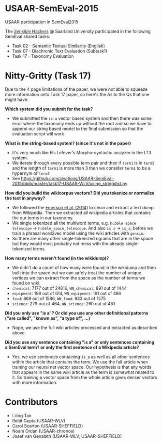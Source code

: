 USAAR-SemEval-2015
==================

USAAR participation in SemEval2015


The [*Sensible* Hackers](https://sites.google.com/site/usaarhat/) @ Saarland University participated in the following SemEval shared tasks:

 - Task 02 - Semantic Textual Similarity (English) 
 - Task 07 - Diachronic Text Evaluation (Subtask1)
 - Task 17 - Taxonomy Evaluation


Nitty-Gritty (Task 17)
=====
Due to the 4 page limitations of the paper, we were not able to squeeze more information onto Task 17 paper, so here's the As to the Qs that one might have:

**Which system did you submit for the task?**
- We submitted the `is-a` vector based system and then there was some error where the taxonomy ends up without the root and so we have to append our string based model to the final submission so that the evaluation script will work

**What is the string-based system? (since it's not in the paper)**
- It's very much like Els Lefever's Morpho-syntactic analyzer in the LT3 system. 
- We iterate through every possible term pair and then if `term1` is in `term2` and the length of `term1` is more than 3 then we consider `term1` to be a hypernym of `term2`
- See https://github.com/alvations/USAAR-SemEval-2015/blob/master/task17-USAAR-WLV/using_stringdist.py

**How did you build the wikicorpus vectors? Did you tokenize or normalize the text in anyway?**
- We followed the [Emerson et al. (2014)](https://github.com/alvations/SeedLing) to clean and extract a text dump from Wikipedia. Then we extracted all wikipedia articles that contains the our terms in our taxonomy. 
- We single tokenized all the multiword terms, e.g. `hubble space telescope` -> `hubble_space_telescope`. And also `is a` -> `is_a`, before we train a phrasal word2vec model using the wiki articles with `gensim`. 
- So there are many other single-tokenized ngrams that are in the space but they would most probably not mess with the already single-tokenized terms. 

**How many terms weren't found (in the wikidump)?**
- We didn't do a count of how many were found in the wikidump and then built into the space but we can safely treat the number of unique vertices we can extract from the space as the number of terms we found on wiki. 
 - `chemical`: 7177 out of 24816, `WN_chemical`: 891 out of 1444
 - `equipment`: 198 out of 614, `WN_equipment`: 191 out of 486
 - `food`: 869 out of 1586, `WN_food`: 933 out of 1575
 - `science`: 279 out of 464, `WN_science`: 260 out of 451

**Did you only use "is a"? Or did you use any other definitional patterns ("are called", "known as", "a type of", ...)**
- Nope, we use the full wiki articles processed and extracted as described above.

**Did you use any sentence containing "is a" or only sentences containing a SemEval term? or only the first sentence of a Wikipedia article?**
- Yes, we use sentences containing `is_a` as well as all other sentences within the article that contains the term. We use the full article when training our neural net vector space. Our hypothesis is that any words that appears in the same wiki article as the term is somewhat related to it. So training a vector space from the whole article gives denser vectors with more information.





Contributors
====

 - Liling Tan
 - Rohit Gupta (USAAR-WLV) 
 - Carol Scarton (USAAR-SHEFFIELD)
 - Noam Ordan (USAAR-chronos)
 - Josef van Genabith (USAAR-WLV, USAAR-SHEFFIELD)
